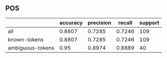 
## POS

|                  | accuracy | precision | recall | support |
|------------------|----------|-----------|--------|---------|
| all              | 0.8807   | 0.7285    | 0.7246 | 109     |
| known-tokens     | 0.8807   | 0.7285    | 0.7246 | 109     |
| ambiguous-tokens | 0.95     | 0.8974    | 0.8889 | 40      |

